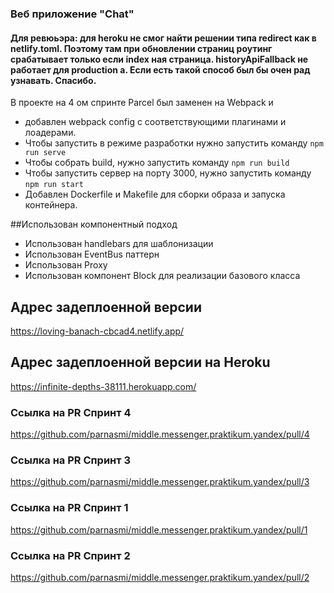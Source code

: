 ### Веб приложение "Chat"
#### Для ревюьэра: для heroku не смог найти решении типа redirect как в netlify.toml. Поэтому там при обновлении страниц роутинг срабатывает только если index  ная страница. historyApiFallback не работает для production а. Если есть такой способ был бы очен рад узнавать. Спасибо.
В проекте на 4 ом спринте Parcel был заменен на Webpack и 
- добавлен webpack config с соответствующими плагинами и лоадерами.
- Чтобы запустить в режиме разработки нужно запустить команду `npm run serve`
- Чтобы собрать build, нужно запустить команду `npm run build`
- Чтобы запустить сервер на порту 3000, нужно запустить команду `npm run start`
- Добавлен Dockerfile и Makefile для сборки образа и запуска контейнера.



##Использован компонентный подход
- Использован handlebars для шаблонизации
- Использован EventBus паттерн
- Использован Proxy
- Использован компонент Block для реализации базового класса

## Адрес задеплоенной версии
https://loving-banach-cbcad4.netlify.app/

## Адрес задеплоенной версии на Heroku
https://infinite-depths-38111.herokuapp.com/

### Ссылка на PR Спринт 4
https://github.com/parnasmi/middle.messenger.praktikum.yandex/pull/4

### Ссылка на PR Спринт 3
https://github.com/parnasmi/middle.messenger.praktikum.yandex/pull/3

### Ссылка на PR Спринт 1
https://github.com/parnasmi/middle.messenger.praktikum.yandex/pull/1

### Ссылка на PR Спринт 2
https://github.com/parnasmi/middle.messenger.praktikum.yandex/pull/2
